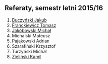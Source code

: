 ## Referaty, semestr letni 2015/16

1. [Buczyński Jakub](https://github.com/jbuczynski/magisterka)
1. [Franckiewicz Tomasz](https://github.com/tfranckiewicz/mgr)
1. [Jakóbowski Michał](https://github.com/micool91/praca-mag)
1. Michalski Mateusz
1. Pająkowski Adrian
1. Szarafiński Krzysztof
1. Turzyński Michał
1. [Zieliński Kamil](https://github.com/laikkk/praca-magisterska)
